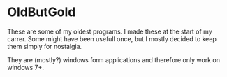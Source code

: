 # OldButGold
These are some of my oldest programs. I made these at the start of my carrer. Some might have been usefull once, but I mostly decided to keep them simply for nostalgia.

They are (mostly?) windows form applications and therefore only work on windows 7+.